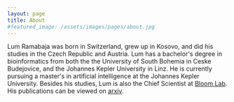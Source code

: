 ```yaml
---
layout: page
title: About
#featured_image: /assets/images/pages/about.jpg
---
```


Lum Ramabaja was born in Switzerland, grew up in Kosovo, and did his studies in the Czech Republic and Austria. Lum has a bachelor's degree in bioinformatics from both the the University of South Bohemia in Ceske Budejovice, and the Johannes Kepler University in Linz. He is currently pursuing a master's in artificial intelligence at the Johannes Kepler University. Besides his studies, Lum is also the Chief Scientist at [Bloom Lab](bloomlab.io). His publications can be viewed on [arxiv](https://arxiv.org/search/cs?searchtype=author&query=Ramabaja%2C+L).
